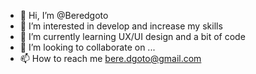 - 👋 Hi, I’m @Beredgoto
- 👀 I’m interested in develop and increase my skills
- 🌱 I’m currently learning UX/UI design and a bit of code
- 💞️ I’m looking to collaborate on ...
- 📫 How to reach me  bere.dgoto@gmail.com

<!---
Beredgoto/Beredgoto is a ✨ special ✨ repository because its `README.md` (this file) appears on your GitHub profile.
You can click the Preview link to take a look at your changes.
--->
